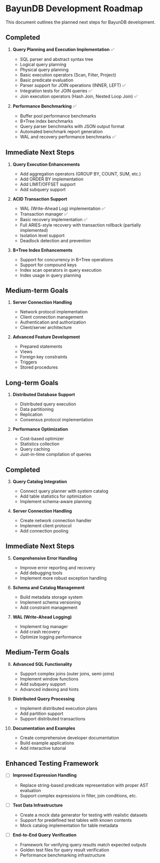 # BayunDB Development Roadmap

This document outlines the planned next steps for BayunDB development.

## Completed

1. **Query Planning and Execution Implementation** ✅
   - SQL parser and abstract syntax tree
   - Logical query planning
   - Physical query planning
   - Basic execution operators (Scan, Filter, Project)
   - Basic predicate evaluation
   - Parser support for JOIN operations (INNER, LEFT) ✅
   - Integration tests for JOIN queries ✅
   - Join execution operators (Hash Join, Nested Loop Join) ✅

2. **Performance Benchmarking** ✅
   - Buffer pool performance benchmarks
   - B+Tree index benchmarks
   - Query parser benchmarks with JSON output format
   - Automated benchmark report generation
   - WAL and recovery performance benchmarks ✅

## Immediate Next Steps

1. **Query Execution Enhancements**
   - Add aggregation operators (GROUP BY, COUNT, SUM, etc.)
   - Add ORDER BY implementation
   - Add LIMIT/OFFSET support
   - Add subquery support

2. **ACID Transaction Support**
   - WAL (Write-Ahead Log) implementation ✅
   - Transaction manager ✅
   - Basic recovery implementation ✅
   - Full ARIES-style recovery with transaction rollback (partially implemented)
   - Isolation level support
   - Deadlock detection and prevention

3. **B+Tree Index Enhancements**
   - Support for concurrency in B+Tree operations
   - Support for compound keys
   - Index scan operators in query execution
   - Index usage in query planning

## Medium-term Goals

1. **Server Connection Handling**
   - Network protocol implementation
   - Client connection management
   - Authentication and authorization
   - Client/server architecture

2. **Advanced Feature Development**
   - Prepared statements
   - Views
   - Foreign key constraints
   - Triggers
   - Stored procedures

## Long-term Goals

1. **Distributed Database Support**
   - Distributed query execution
   - Data partitioning
   - Replication
   - Consensus protocol implementation

2. **Performance Optimization**
   - Cost-based optimizer
   - Statistics collection
   - Query caching
   - Just-in-time compilation of queries

## Completed

3. **Query Catalog Integration**
   - Connect query planner with system catalog
   - Add table statistics for optimization
   - Implement schema-aware planning

4. **Server Connection Handling**
   - Create network connection handler
   - Implement client protocol
   - Add connection pooling

## Immediate Next Steps

5. **Comprehensive Error Handling**
   - Improve error reporting and recovery
   - Add debugging tools
   - Implement more robust exception handling

6. **Schema and Catalog Management**
   - Build metadata storage system
   - Implement schema versioning
   - Add constraint management

7. **WAL (Write-Ahead Logging)**
   - Implement log manager
   - Add crash recovery
   - Optimize logging performance

## Medium-Term Goals

8. **Advanced SQL Functionality**
   - Support complex joins (outer joins, semi-joins)
   - Implement window functions
   - Add subquery support
   - Advanced indexing and hints

9. **Distributed Query Processing**
   - Implement distributed execution plans
   - Add partition support
   - Support distributed transactions

10. **Documentation and Examples**
    - Create comprehensive developer documentation
    - Build example applications
    - Add interactive tutorial

## Enhanced Testing Framework

- [ ] **Improved Expression Handling**
  - Replace string-based predicate representation with proper AST evaluation
  - Support complex expressions in filter, join conditions, etc.

- [ ] **Test Data Infrastructure**
  - Create a mock data generator for testing with realistic datasets
  - Support for predefined test tables with known contents
  - Mock catalog implementation for table metadata

- [ ] **End-to-End Query Verification**
  - Framework for verifying query results match expected outputs
  - Golden test files for query result verification
  - Performance benchmarking infrastructure 